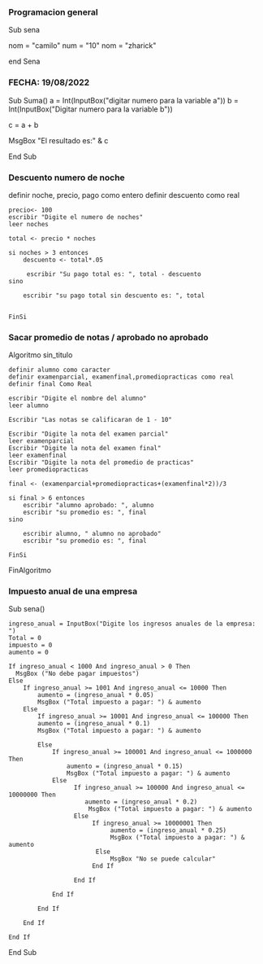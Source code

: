 
### Programacion general 

Sub sena

nom = "camilo"
num = "10"
nom = "zharick"

end Sena

### FECHA: 19/08/2022

Sub Suma()
 a = Int(InputBox("digitar numero para la variable a"))
 b = Int(InputBox("Digitar numero para la variable b"))
 
 c = a + b
 
 MsgBox "El resultado es:" & c


End Sub


### Descuento numero de noche

definir noche, precio, pago como entero
	definir descuento como real
	
	precio<- 100
	escribir "Digite el numero de noches"
	leer noches
	
	total <- precio * noches
	
	si noches > 3 entonces 
		descuento <- total*.05
		
		 escribir "Su pago total es: ", total - descuento 
	sino 
		
		escribir "su pago total sin descuento es: ", total
		
		
	FinSi

### Sacar promedio de notas / aprobado no aprobado 
Algoritmo sin_titulo
	
	definir alumno como caracter 
	definir examenparcial, examenfinal,promediopracticas como real
	definir final Como Real
	
	escribir "Digite el nombre del alumno" 
	leer alumno 
	
	Escribir "Las notas se calificaran de 1 - 10" 
	
	Escribir "Digite la nota del examen parcial"
	leer examenparcial
	Escribir "Digite la nota del examen final"
	leer examenfinal
	Escribir "Digite la nota del promedio de practicas"
	leer promediopracticas
	
	final <- (examenparcial+promediopracticas+(examenfinal*2))/3
	
	si final > 6 entonces 
		escribir "alumno aprobado: ", alumno 
		escribir "su promedio es: ", final 
	sino 
		
		escribir alumno, " alumno no aprobado"
		escribir "su promedio es: ", final 
		
	FinSi
	
FinAlgoritmo


### Impuesto anual de una empresa 

Sub sena()

    ingreso_anual = InputBox("Digite los ingresos anuales de la empresa: ")
    Total = 0
    impuesto = 0
    aumento = 0
    
    If ingreso_anual < 1000 And ingreso_anual > 0 Then
      MsgBox ("No debe pagar impuestos")
    Else
        If ingreso_anual >= 1001 And ingreso_anual <= 10000 Then
            aumento = (ingreso_anual * 0.05)
            MsgBox ("Total impuesto a pagar: ") & aumento
        Else
            If ingreso_anual >= 10001 And ingreso_anual <= 100000 Then
            aumento = (ingreso_anual * 0.1)
            MsgBox ("Total impuesto a pagar: ") & aumento
            
            Else
                If ingreso_anual >= 100001 And ingreso_anual <= 1000000 Then
                    aumento = (ingreso_anual * 0.15)
                    MsgBox ("Total impuesto a pagar: ") & aumento
                Else
                      If ingreso_anual >= 100000 And ingreso_anual <= 10000000 Then
                         aumento = (ingreso_anual * 0.2)
                          MsgBox ("Total impuesto a pagar: ") & aumento
                      Else
                           If ingreso_anual >= 10000001 Then
                                aumento = (ingreso_anual * 0.25)
                                MsgBox ("Total impuesto a pagar: ") & aumento
                            Else
                                MsgBox "No se puede calcular"
                           End If
                          
                      End If
                
                End If
                
            End If
                    
        End If

    End If

End Sub

	
	
	
	



